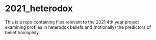 
<!-- README.md is generated from README.Rmd. Please edit that file -->

# 2021_heterodox

<!-- badges: start -->
<!-- badges: end -->

This is a repo containing files relevant to the 2021 4th year project
examining profiles in heterodox beliefs and (notionally) the predictors
of belief homophily.
